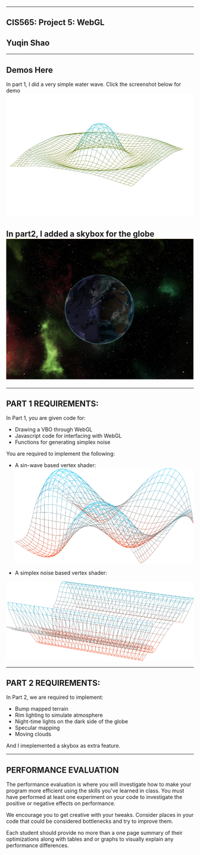 -------------------------------------------------------------------------------
CIS565: Project 5: WebGL
-------------------------------------------------------------------------------

Yuqin Shao
-------------------------------------------------------------------------------

-------------------------------------------------------------------------------
Demos Here
-------------------------------------------------------------------------------
In part 1, I did a very simple water wave. 
Click the screenshot below for demo
[![screen](images/custom.JPG)](http://yuqinshao.github.io/Project5-WebGL/part1/index_custom.html)

In part2, I added a skybox for the globe
[![screen](images/skybox.JPG)](http://yuqinshao.github.io/Project5-WebGL/part2/index.html)
-------------------------------------------------------------------------------

-------------------------------------------------------------------------------
PART 1 REQUIREMENTS:
-------------------------------------------------------------------------------
In Part 1, you are given code for:

* Drawing a VBO through WebGL
* Javascript code for interfacing with WebGL
* Functions for generating simplex noise

You are required to implement the following:

* A sin-wave based vertex shader:
[![screen](resources/sinWaveGrid.png)](http://yuqinshao.github.io/Project5-WebGL/part1/vert_wave.html)

* A simplex noise based vertex shader:

[![screen](resources/oceanWave.png)](http://yuqinshao.github.io/Project5-WebGL/part1/index_simplex.html)

-------------------------------------------------------------------------------
PART 2 REQUIREMENTS:
-------------------------------------------------------------------------------
In Part 2, we are required to implement:

* Bump mapped terrain
* Rim lighting to simulate atmosphere
* Night-time lights on the dark side of the globe
* Specular mapping
* Moving clouds

And I imeplemented a skybox as extra feature.


-------------------------------------------------------------------------------
PERFORMANCE EVALUATION
-------------------------------------------------------------------------------
The performance evaluation is where you will investigate how to make your 
program more efficient using the skills you've learned in class. You must have
performed at least one experiment on your code to investigate the positive or
negative effects on performance. 

We encourage you to get creative with your tweaks. Consider places in your code
that could be considered bottlenecks and try to improve them. 

Each student should provide no more than a one page summary of their
optimizations along with tables and or graphs to visually explain any
performance differences.

